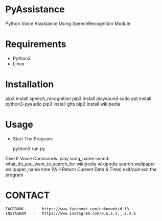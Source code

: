 # PyAssistance
Python Voice Assistance Using SpeechRecognition Module

# Requirements
- Python3
- Linux

# Installation
pip3 install speech_recognition
pip3 install playsound
sudo apt install python3-pyaudio
pip3 install gtts
pip3 install wikipedia

# Usage
- Start The Program:
  
  python3 run.py

Give It Voice Commands:
  play        song_name
  search      what_do_you_want_to_search_for
  wikipedia   wikipedia search
  wallpaper   wallpaper_name
  time        (Will Return Current Date & Time)
  exit/quit   exit the program

# CONTACT
    FACEBOOK    :   https://www.facebook.com/unknownkid.18
    INSTAGRAM   :   https://www.instagram.com/o.u.s.s._.a.m.a
